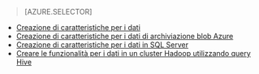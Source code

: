 > [AZURE.SELECTOR]
- [Creazione di caratteristiche per i dati](../articles/machine-learning-data-science-create-features.md)
- [Creazione di caratteristiche per i dati di archiviazione blob Azure](../articles/machine-learning-data-science-create-features-blob.md)
- [Creazione di caratteristiche per i dati in SQL Server](../articles/machine-learning/machine-learning-data-science-create-features-sql-server.md)
- [Creare le funzionalità per i dati in un cluster Hadoop utilizzando query Hive](../articles/machine-learning/machine-learning-data-science-create-features-hive.md)
